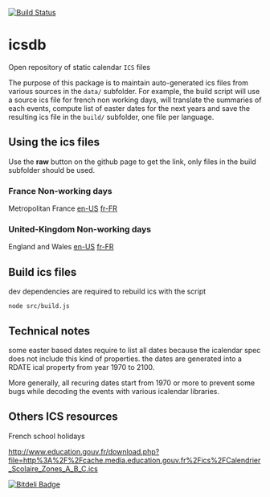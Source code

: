 [![Build Status](https://travis-ci.org/polo2ro/icsdb.svg?branch=master)](https://travis-ci.org/polo2ro/icsdb)

# icsdb

Open repository of static calendar `ICS` files

The purpose of this package is to maintain auto-generated ics files from various sources in the `data/` subfolder. 
For example, the build script will use a source ics file for french non working days, will translate the summaries 
of each events, compute list of easter dates for the next years and save the resulting ics file in the `build/` 
subfolder, one file per language.

## Using the ics files

Use the **raw** button on the github page to get the link, only files in the build subfolder should be used.


### France Non-working days

Metropolitan France
[en-US](https://raw.githubusercontent.com/polo2ro/icsdb/master/build/en-US/france-nonworkingdays.ics)
[fr-FR](https://raw.githubusercontent.com/polo2ro/icsdb/master/build/fr-FR/france-nonworkingdays.ics)



### United-Kingdom Non-working days

England and Wales
[en-US](https://raw.githubusercontent.com/polo2ro/icsdb/master/build/en-US/england-wales-nonworkingdays.ics)
[fr-FR](https://raw.githubusercontent.com/polo2ro/icsdb/master/build/fr-FR/england-wales-nonworkingdays.ics) 


## Build ics files

dev dependencies are required to rebuild ics with the script

    node src/build.js
    
## Technical notes

some easter based dates require to list all dates because the icalendar spec does not include this kind of properties. the dates are
generated into a RDATE ical property from year 1970 to 2100.

More generally, all recuring dates start from 1970 or more to prevent some bugs while decoding the events with various icalendar libraries.

## Others ICS resources

French school holidays

http://www.education.gouv.fr/download.php?file=http%3A%2F%2Fcache.media.education.gouv.fr%2Fics%2FCalendrier_Scolaire_Zones_A_B_C.ics


[![Bitdeli Badge](https://d2weczhvl823v0.cloudfront.net/polo2ro/icsdb/trend.png)](https://bitdeli.com/free "Bitdeli Badge")

